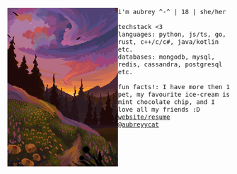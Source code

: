 <p float="left">
  <img src="images/main.png" width="250" align="left">
  <p float="left">
    <samp>
      i'm aubrey ^-^ | 18 | she/her
      <br>
      <br>
      techstack <3
      <br>
      languages: python, js/ts, go, rust, c++/c/c#, java/kotlin etc.
      <br>
      databases: mongodb, mysql, redis, cassandra, postgresql etc.
      <br>
      <br>
      fun facts!: I have more then 1 pet, my favourite ice-cream is mint chocolate chip, and I love all my friends :D
      <br
      <br>
      <a href="https://aubrey.codes">website/resume</a>
      <br>
      <a href="https://twitter.com/aubreyycat">@aubreyycat</a>
      <br>
    </samp>
  </p>
</p>
